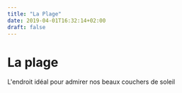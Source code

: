 ```yaml
---
title: "La Plage"
date: 2019-04-01T16:32:14+02:00
draft: false
---
```


# La plage
L'endroit idéal pour admirer nos beaux couchers de soleil
